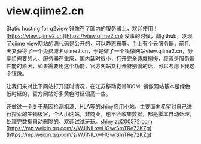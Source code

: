 # view.qiime2.cn
Static hosting for q2view
镜像在了国内的服务器上，欢迎使用！
[https://view.qiime2.cn](https://view.qiime2.cn)
没事的时候，翻github，发现了qiime view网站的源代码是公开的，可以静态布署。手上有个云服务器，前几天又获得了一个免费域名qiime2.cn，于是做了一个镜像网站view.qiime2.cn，分享给需要的人。服务器在重庆，国内延时很小，打开完全速度稍慢，应该是服务器性能的原因，如果需要用这个功能，官方网站又打开特别慢的话，可以考虑下我这个镜像。

让我们来对比下网站打开延时情况，在江苏移动宽带100M, 镜像网站基本是绿色低时延的，官方网站好多黄色时延偏高一些。

还做过一个关于基因检测祖源、HLA等的shiny应用小站，主要面向希望对自己进行探索的生物极客，个人小网站，非商业，也不会收集数据，都是脚本自动处理，处理完数据自动删除的。欢迎试试玩玩。[shiny.zd200572.com](shiny.zd200572.com)
[https://mp.weixin.qq.com/s/WJiNlLxwHGwrSmTRe72KZg](https://mp.weixin.qq.com/s/WJiNlLxwHGwrSmTRe72KZg)

